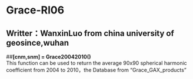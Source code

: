 # Grace-Rl06
## Writter：WanxinLuo from china university of geosince,wuhan
##**[cnm,snm] = Grace20042010()**  
  This function can be used to return the average 90x90 spherical harmonic coefficient from 2004 to 2010，the Database from “Grace_GAX_products”
##
